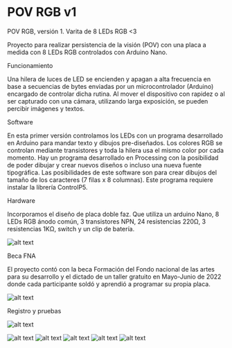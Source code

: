# POV RGB v1
POV RGB, versión 1.
Varita de 8 LEDs RGB <3

Proyecto para realizar persistencia de la visión (POV) con una placa a medida con 8 LEDs RGB controlados con Arduino Nano.

Funcionamiento

Una hilera de luces de LED se encienden y apagan a alta frecuencia en base a secuencias de bytes enviadas por un microcontrolador (Arduino) encargado de controlar dicha rutina. Al mover el dispositivo con rapidez o al ser capturado con una cámara, utilizando larga exposición, se pueden percibir imágenes y textos.

Software

En esta primer versión controlamos los LEDs con un programa desarrollado en Arduino para mandar texto y dibujos pre-diseñados. Los colores RGB se controlan mediante transistores y toda la hilera usa el mismo color por cada momento.
Hay un programa desarrollado en Processing con la posibilidad de poder dibujar y crear nuevos diseños o incluso una nueva fuente tipográfica. Las posibilidades de este software son para crear dibujos del tamaño de los caracteres (7 filas x 8 columnas). Este programa requiere instalar la librería ControlP5.

Hardware

Incorporamos el diseño de placa doble faz. Que utiliza un arduino Nano, 8 LEDs RGB ánodo común, 3 transistores NPN, 24 resistencias 220Ω, 3 resistencias 1KΩ, switch y un clip de batería.

![alt text](https://github.com/povrgb/v1/blob/main/Software/img/placa_povrgb.JPG)

Beca FNA

El proyecto contó con la beca Formación del Fondo nacional de las artes para su desarrollo y el dictado de un taller gratuito en Mayo-Junio de 2022 donde cada participante soldó y aprendió a programar su propia placa.

![alt text](https://github.com/povrgb/v1/blob/main/Software/img/flyerCuadrado.png)

Registro y pruebas

![alt text](https://github.com/povrgb/v1/blob/main/Software/img/pruebas0.JPG)

![alt text](https://github.com/povrgb/v1/blob/main/Software/img/taller0.JPG)
![alt text](https://github.com/povrgb/v1/blob/main/Software/img/taller1.jpg)
![alt text](https://github.com/povrgb/v1/blob/main/Software/img/taller2.jpg)
![alt text](https://github.com/povrgb/v1/blob/main/Software/img/taller3.jpg)
![alt text](https://github.com/povrgb/v1/blob/main/Software/img/taller4.JPG)
